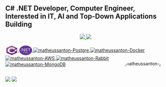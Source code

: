 ## C# .NET Developer, Computer Engineer, Interested in IT, AI and Top-Down Applications Building
<div align="center">
  <a href="https://github.com/matheussanton">
  <img height="160em" src="https://github-readme-stats.vercel.app/api?username=matheussanton&show_icons=true&theme=dark&include_all_commits=true&count_private=true"/>
  <img height="160em" src="https://github-readme-stats.vercel.app/api/top-langs/?username=matheussanton&layout=compact&langs_count=7&theme=dark"/>
</div>
<div style="display: inline_block"><br>
  <img align="center" alt="matheussanton-Csharp" height="30" width="40" src="https://raw.githubusercontent.com/devicons/devicon/master/icons/csharp/csharp-original.svg">
  <img align="center" alt="matheussanton-dotnet" height="30" width="40" src="https://raw.githubusercontent.com/devicons/devicon/master/icons/dotnetcore/dotnetcore-original.svg">
  <img align="center" alt="matheussanton-Postgre" height="35" width="40" src="https://cdn.jsdelivr.net/gh/devicons/devicon/icons/postgresql/postgresql-original.svg" />
  <img align="center" alt="matheussanton-Docker" height="45" width="45" src="https://cdn.jsdelivr.net/gh/devicons/devicon/icons/docker/docker-original.svg" />
  <img align="center" alt="matheussanton-AWS" height="35" width="40" src="https://cdn.jsdelivr.net/gh/devicons/devicon@latest/icons/amazonwebservices/amazonwebservices-plain-wordmark.svg" />
  <img align="center" alt="matheussanton-Rabbit" height="30" width="30" src="https://icon.icepanel.io/Technology/svg/RabbitMQ.svg" />
  <img align="center" alt="matheussanton-MongoDB" height="35" width="40" src="https://cdn.jsdelivr.net/gh/devicons/devicon/icons/mongodb/mongodb-original.svg" />
  <!--<img align="center" alt="matheussanton-Js" height="30" width="40" src="https://raw.githubusercontent.com/devicons/devicon/master/icons/javascript/javascript-plain.svg">
  <img align="center" alt="matheussanton-Ts" height="30" width="40" src="https://cdn.jsdelivr.net/gh/devicons/devicon/icons/typescript/typescript-original.svg" />
 <img align="center" alt="matheussanton-React" height="30" width="40" src="https://cdn.jsdelivr.net/gh/devicons/devicon/icons/react/react-original.svg" /> -->
  <img align="right" alt="matheussanton-pic" height="150" style="border-radius:50px;" src="https://media.discordapp.net/attachments/933832873604182077/984466546992771092/download.png?width=563&height=563">
</div>
  
  ##
 
<div> 
  <a href = "mailto:matheussantong@gmail.com"><img src="https://img.shields.io/badge/-Gmail-%23333?style=for-the-badge&logo=gmail&logoColor=white" target="_blank"></a>
  <a href="https://www.linkedin.com/in/matheussanton" target="_blank"><img src="https://img.shields.io/badge/-LinkedIn-%230077B5?style=for-the-badge&logo=linkedin&logoColor=white" target="_blank"></a> 

<!-- ![Snake animation](https://github.com/matheussanton/matheussanton/blob/output/github-contribution-grid-snake.svg) -->
 
</div>
